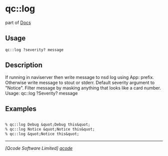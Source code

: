 qc::log
=======

part of [Docs](.)

Usage
-----
`
        qc::log ?severity? message
    `

Description
-----------
If running in naviserver then write message to nsd log using App: prefix. 
        Otherwise write message to stout or stderr.
        Default severity argument to "Notice". 
        Filter message by masking anything that looks like a card number.
        Usage: qc::log ?Severity? message

Examples
--------
```tcl

% qc::log Debug &quot;Debug this&quot;
% qc::log Notice &quot;Notice this&quot;
% qc::log &quot;Notice this&quot;
```

----------------------------------
*[Qcode Software Limited] [qcode]*

[qcode]: http://www.qcode.co.uk "Qcode Software"